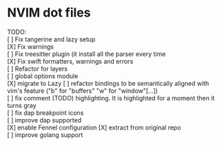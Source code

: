 # NVIM dot files

TODO:  
[ ] Fix tangerine and lazy setup  
[X] Fix warnings  
[ ] Fix treesitter plugin (it install all the parser every time  
[X] Fix swift formatters, warnings and errors  
[ ] Refactor for layers  
[ ] global options module  
[X] migrate to Lazy
[ ] refactor bindings to be semantically aligned with vim's feature ("b" for "buffers" "w" for "window"[...])  
[ ] fix comment (TODO) highlighting. It is highlighted for a moment then it turns gray  
[ ] fix dap breakpoint icons  
[ ] improve dap supported  
[X] enable Fennel configuration
[X] extract from original repo  
[ ] improve golang support
